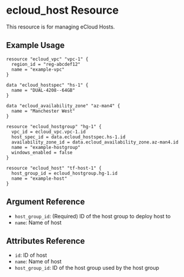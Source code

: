 # ecloud_host Resource

This resource is for managing eCloud Hosts. 

## Example Usage

```hcl
resource "ecloud_vpc" "vpc-1" {
  region_id = "reg-abcdef12"
  name = "example-vpc"
}

data "ecloud_hostspec" "hs-1" {
  name = "DUAL-4208--64GB"
}

data "ecloud_availability_zone" "az-man4" {
  name = "Manchester West"
}

resource "ecloud_hostgroup" "hg-1" {
  vpc_id = ecloud_vpc.vpc-1.id
  host_spec_id = data.ecloud_hostspec.hs-1.id
  availability_zone_id = data.ecloud_availability_zone.az-man4.id
  name = "example-hostgroup"
  windows_enabled = false
}

resource "ecloud_host" "tf-host-1" {
  host_group_id = ecloud_hostgroup.hg-1.id
  name = "example-host"
}
```

## Argument Reference

- `host_group_id`: (Required) ID of the host group to deploy host to
- `name`: Name of host

## Attributes Reference

- `id`: ID of host
- `name`: Name of host
- `host_group_id`: ID of the host group used by the host group